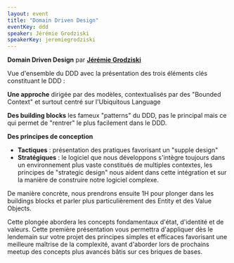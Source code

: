 ```yaml
---
layout: event
title: "Domain Driven Design"
eventKey: ddd
speaker: Jérémie Grodziski
speakerKey: jeremiegrodziski
---
```


**Domain Driven Design** par **[Jérémie Grodziski](/jug/speakers.html?key=jeremiegrodziski)**

Vue d'ensemble du DDD avec la présentation des trois éléments clés constituant le DDD :

**Une approche** dirigée par des modèles, contextualisés par des "Bounded Context" et surtout centré sur l'Ubiquitous Language

**Des building blocks** les fameux "patterns" du DDD, pas le principal mais ce qui permet de "rentrer" le plus facilement dans le DDD.

**Des principes de conception**
* **Tactiques** : présentation des pratiques favorisant un "supple design"
* **Stratégiques** : le logiciel que nous développons s'intègre toujours dans un environnement plus vaste constitués de multiples contextes, les principes de "strategic design" nous aident dans cette intégration et sur la manière de construire notre logiciel complexe.

De manière concrète, nous prendrons ensuite 1H pour plonger dans les buildings blocks et parler plus particulièrement des Entity et des Value Objects. 

Cette plongée abordera les concepts fondamentaux d'état, d'identité et de valeurs. Cette première présentation vous permettra d'appliquer dès le lendemain sur votre projet des principes simples et efficaces favorisant une meilleure maîtrise de la complexité, avant d'aborder lors de prochains meetup des concepts plus avancés bâtis sur ces briques de bases.